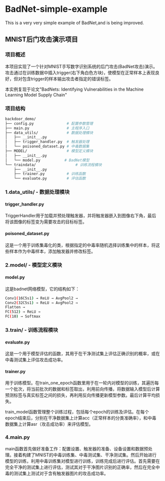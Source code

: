 # BadNet-simple-example
This is a very very simple example of BadNet,and is being improved.


## MNIST后门攻击演示项目
### 项目概述
本项目实现了一个针对MNIST手写数字识别系统的后门攻击(BadNet攻击)演示。攻击通过在训练数据中插入trigger(右下角白色方块)，使模型在正常样本上表现良好，但对包含trigger的样本输出攻击者指定的错误标签。

本实例复现于论文"BadNets: Identifying Vulnerabilities in the Machine Learning Model Supply Chain"

### 项目结构
```bash
backdoor_demo/
├── config.py               # 配置参数管理
├── main.py                 # 主程序入口
├── data_utils/             # 数据处理模块
│   ├── __init__.py
│   ├── trigger_handler.py  # 触发器处理
│   └── poisoned_dataset.py # 中毒数据集
├── MODEL/                  # 模型定义模块
│   ├── __init__.py
│   └── model.py           # BadNet模型
└── traindata/                  # 训练流程模块
    ├── __init__.py
    ├── trainer.py          # 训练函数
    └── evaluate.py         # 评估函数
```

### 1.data_utils/ - 数据处理模块
#### trigger_handler.py
TriggerHandler用于加载并预处理触发器，并将触发器嵌入到图像右下角，最后将该图像的标签变为需要攻击的目标标签。

#### poisoned_dataset.py
这是一个用于训练集毒化的类，根据指定的中毒率随机选择训练集中的样本，将这些样本作为中毒样本，添加触发器并修改标签。

### 2.model/ - 模型定义模块
#### model.py
这是badnet网络模型，它的结构如下：
```bash
Conv1(16C5s1) → ReLU → AvgPool2 → 
Conv2(32C5s1) → ReLU → AvgPool2 → 
Flatten → 
FC(512) → ReLU → 
FC(10) → Softmax
```

### 3.train/ - 训练流程模块
#### evaluate.py
这是一个用于模型评估的函数，其用于在干净测试集上评估正确识别的概率，或在中毒测试集上评估攻击成功率。

#### trainer.py
用于训练模型。在train_one_epoch函数里用于在一轮内对模型的训练，其遍历每一个批次，将当前批次的数据和标签取出，利用前向传播，将数据输入模型后计算预测标签与真实标签之间的损失，再利用反向传播更新模型参数。最后计算平均损失。

train_model函数管理整个训练过程，包括每个epoch的训练及评估。在每个epoch结束后，分别在干净数据集上计算acc（正常样本的分类准确率），和中毒数据集上计算asr（攻击成功率）来评估模型。

### 4.main.py
main函数首先做好准备工作：配置设置、触发器的准备、设备设置和数据预处理。接着构建了MNIST的中毒训练集、中毒测试集、干净测试集。然后开始进行模型的训练，利用中毒训练集对模型进行训练，训练完成后进行评估。首先需要在完全干净的测试集上进行评估，测试其对于干净图片识别的正确率，然后在完全中毒的测试集上测试对于含有触发器图片的攻击成功率。

